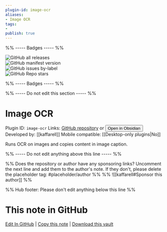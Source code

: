 ```yaml
---
plugin-id: image-ocr
aliases:
- Image OCR
tags: 
- 
publish: true
---
```


%% ----- Badges ----- %%

![GitHub all releases](https://img.shields.io/github/downloads/kaffarell/obsidian-tesseract-ocr/total?color=573E7A&logo=github&style=for-the-badge)   
![GitHub manifest version](https://img.shields.io/github/manifest-json/v/kaffarell/obsidian-tesseract-ocr?color=573E7A&logo=github&style=for-the-badge)   
![GitHub issues by-label](https://img.shields.io/github/issues/kaffarell/obsidian-tesseract-ocr/help%20wanted?color=573E7A&logo=github&style=for-the-badge)   
![GitHub Repo stars](https://img.shields.io/github/stars/kaffarell/obsidian-tesseract-ocr?color=573E7A&logo=github&style=for-the-badge)

%% ----- Badges ----- %%

%% ----- Do not edit this section ----- %%

# Image OCR

Plugin ID: `image-ocr`
Links: [GitHub repository](https://github.com/kaffarell/obsidian-tesseract-ocr) or [<button id=HH>Open in Obsidian</button>](obsidian://show-plugin?id=image-ocr)
Developed by: [[kaffarell]]
Mobile compatible: [[Desktop-only plugins|No]]

Runs OCR on images and copies content in image caption.

%% ----- Do not edit anything above this line ----- %% 

%% Does the repository or author have any sponsoring links? Uncomment the next line and add them to the author's note. If they don't, please delete the placeholder tag: #placeholder/author %%
%% ![[kaffarell#Sponsor this author]] %%

%% Hub footer: Please don't edit anything below this line %%

# This note in GitHub

<span class="git-footer">[Edit In GitHub](https://github.dev/obsidian-community/obsidian-hub/blob/main/02%20-%20Community%20Expansions/02.05%20All%20Community%20Expansions/Plugins/image-ocr.md "git-hub-edit-note") | [Copy this note](https://raw.githubusercontent.com/obsidian-community/obsidian-hub/main/02%20-%20Community%20Expansions/02.05%20All%20Community%20Expansions/Plugins/image-ocr.md "git-hub-copy-note") | [Download this vault](https://github.com/obsidian-community/obsidian-hub/archive/refs/heads/main.zip "git-hub-download-vault") </span>
